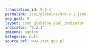 ```yaml
---
translation_id: 9-2-1
permalink: /api/globalne/9/9-2-1.json
sdg_goal: 9
layout: json_globalne_goal_indicator
indicator: "9.2.1"
zmienne: ogółem
kategorie: null
source_url: www.stat.gov.pl
---
```

